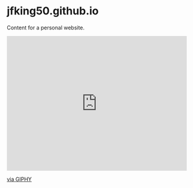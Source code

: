 # jfking50.github.io
Content for a personal website.

<iframe src="https://giphy.com/embed/lcs5BL0NIM4WMv61a9" width="480" height="360" frameBorder="0" class="giphy-embed" allowFullScreen></iframe><p><a href="https://giphy.com/gifs/perfect-loops-lcs5BL0NIM4WMv61a9">via GIPHY</a></p>
